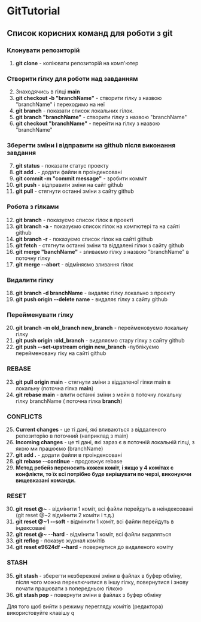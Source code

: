 # GitTutorial
## Список корисних команд для роботи з git
### Клонувати репозиторій
1. **git clone** - копіювати репозиторій на комп'ютер
### Створити гілку для роботи над завданням 
2. Знаходячись в гілці **main**
3. **git checkout -b "branchName"** - створити гілку з назвою "branchName" і переходимо на неї
4. **git branch** - показати список локальних гілок. 
5. **git branch "branchName"** - створити гілку з назвою "branchName"
6. **git checkout "branchName"** - перейти на гілку з назвою "branchName"
### Зберегти зміни і відправити на github після виконання завдання 
7. **git status** - показати статус проекту
8. **git add .** - додати файли в проіндексовані
9. **git commit -m "commit message"** - зробити комміт
10. **git push** - відправити зміни на сайт github
11. **git pull** - стягнути останні зміни з сайту github

### Робота з гілками 
12. **git branch** - показуємо список гілок в проекті
13. **git branch -a** - показуємо список гілок на компютері та на сайті github
14. **git branch -r** - показуємо список гілок на сайті github
15. **git fetch** - стягнути останні зміни та віддалені гілки з сайту github
16. **git merge "banchName"** - зливаємо гілку з назвою "branchName" в поточну гілку
17. **git merge --abort** - відміняємо зливання гілок
### Видалити гілку
18. **git branch -d branchName** - видаляє гілку локально з проекту
19. **git push origin --delete name** - видаляє гілку з сайту github
### Перейменувати гілку
20. **git branch -m old_branch new_branch** - перейменовуємо локальну гілку
21. **git push origin :old_branch** - видаляємо стару гілку з сайту github
22. **git push --set-upstream origin new_branch** -публікуємо перейменовану гіку на сайті github
### REBASE
23. **git pull origin main** - стягнути зміни з віддаленої гілки main в локальну (поточна гілка **main**)
24. **git rebase main** - влити останні зміни з мейн в поточну локальну гілку branchName ( поточна гілка **branch**)
### CONFLICTS
25. **Current changes** - це ті дані, які вливаються з віддаленого репозиторію в поточний (наприклад з main)
26. **Іncoming changes** - це ті дані, які зараз є в поточній локальній гілці, з якою ми працюємо (branchName)
27. **git add .** - додати файли в проіндексовані
28. **git rebase --continue** - продовжує rebase
29. **Метод ребейз переносить кожен коміт, і якщо у 4 комітах є конфлікти, то їх всі потрібно буде вирішувати по черзі, виконуючи вищевказані команди.**  
### RESET 
30. **git reset @~** - відмінити 1 коміт, всі файли перейдуть в неіндексовані (git reset @~2 відмінити 2 коміти і т.д.)
31. **git reset @~1 --soft** - відмінити 1 коміт, всі файли перейдуть в індексовані
32. **git reset @~ --hard** -  відмінити 1 коміт, всі файли видаляться
33. **git reflog** - показує журнал комітів
34. **git reset e9624df --hard** - повернутися до видаленого коміту
### STASH
35. **git stash** - зберегти незбережені зміни в файлах в буфер обміну, після чого можна переключитися в іншу гілку, повернутися і знову почати працювати з попередньою гілкою
36. **git stash pop** - повернути зміни в файлах з буфер обміну

Для того щоб вийти з режиму перегляду комітів (редактора) використовуйте клавішу q